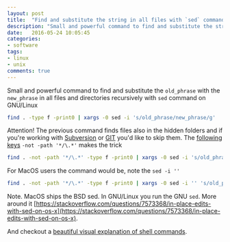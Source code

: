 ```yaml
---
layout: post
title:  "Find and substitute the string in all files with `sed` command on GNU/Linux"
description: "Small and powerful command to find and substitute the string in all files and directories with `sed` command on GNU/Linux"
date:   2016-05-24 10:05:45
categories:
- software
tags:
- linux
- unix
comments: true
---
```


Small and powerful command to find and substitute the `old_phrase` with the `new_phrase` in 
all files and directories recursively with `sed` command on GNU/Linux

```bash
find . -type f -print0 | xargs -0 sed -i 's/old_phrase/new_phrase/g'
```

Attention! The previous command finds files also in the hidden folders and if you're working with [Subversion](/tag/subversion) or [GIT](/tag/git) you'd like to skip them. The [following keys](https://askubuntu.com/a/318211/7484) `-not -path '*/\.*'` makes the trick

```bash
find . -not -path '*/\.*' -type f -print0 | xargs -0 sed -i 's/old_phrase/new_phrase/g'
```

For MacOS users the command would be, note the `sed -i ''`

```bash
find . -not -path '*/\.*' -type f -print0 | xargs -0 sed -i '' 's/old_phrase/new_phrase/g'
```

Note. MacOS ships the BSD sed. In GNU/Linux you run the GNU `sed`. More around it [https://stackoverflow.com/questions/7573368/in-place-edits-with-sed-on-os-x](https://stackoverflow.com/questions/7573368/in-place-edits-with-sed-on-os-x).

And checkout a [beautiful visual explanation of shell commands](https://explainshell.com/explain?cmd=find+.+-not+-path+%27*%2F%5C.*%27+-type+f+-print0+%7C+xargs+-0+sed+-i+%27s%2Fold_phrase%2Fnew_phrase%2Fg%27).


